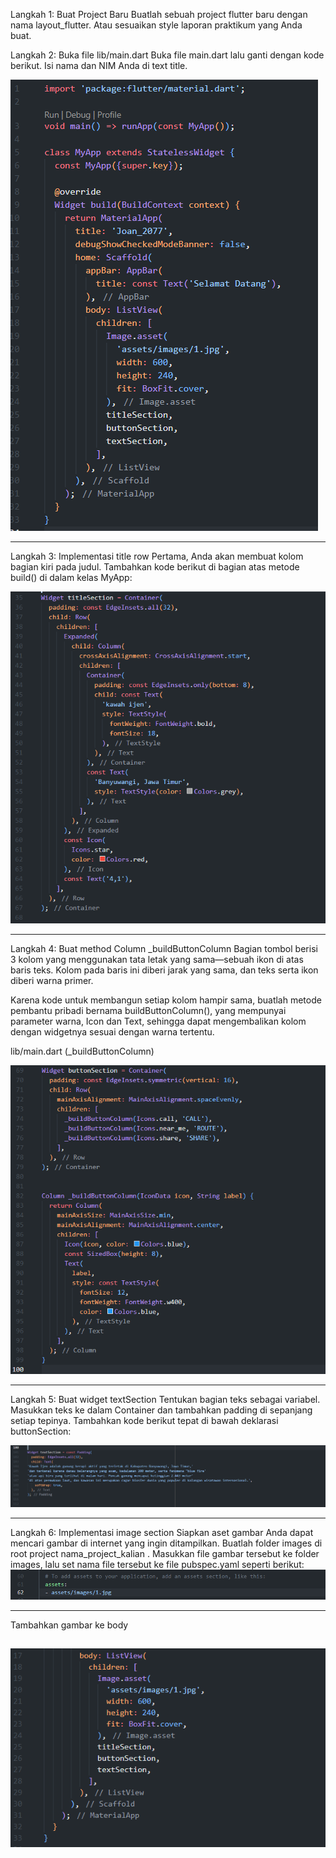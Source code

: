 Langkah 1: Buat Project Baru
Buatlah sebuah project flutter baru dengan nama layout_flutter. Atau sesuaikan style laporan praktikum yang Anda buat.

Langkah 2: Buka file lib/main.dart
Buka file main.dart lalu ganti dengan kode berikut. Isi nama dan NIM Anda di text title.

![alt text](assets/images/image-1.png)

---

Langkah 3: Implementasi title row
Pertama, Anda akan membuat kolom bagian kiri pada judul. Tambahkan kode berikut di bagian atas metode build() di dalam kelas MyApp:

![alt text](assets/images/image-2.png)

---

Langkah 4: Buat method Column _buildButtonColumn
Bagian tombol berisi 3 kolom yang menggunakan tata letak yang sama—sebuah ikon di atas baris teks. Kolom pada baris ini diberi jarak yang sama, dan teks serta ikon diberi warna primer.

Karena kode untuk membangun setiap kolom hampir sama, buatlah metode pembantu pribadi bernama buildButtonColumn(), yang mempunyai parameter warna, Icon dan Text, sehingga dapat mengembalikan kolom dengan widgetnya sesuai dengan warna tertentu.

lib/main.dart (_buildButtonColumn)

![alt text](assets/images/image-3.png)

---

Langkah 5: Buat widget textSection
Tentukan bagian teks sebagai variabel. Masukkan teks ke dalam Container dan tambahkan padding di sepanjang setiap tepinya. Tambahkan kode berikut tepat di bawah deklarasi buttonSection:

![alt text](assets/images/image-4.png)

---

Langkah 6: Implementasi image section
Siapkan aset gambar
Anda dapat mencari gambar di internet yang ingin ditampilkan. Buatlah folder images di root project nama_project_kalian . Masukkan file gambar tersebut ke folder images, lalu set nama file tersebut ke file pubspec.yaml seperti berikut:
![alt text](assets/images/image-5.png)

---

Tambahkan gambar ke body

![alt text](assets/images/image-6.png)
---

